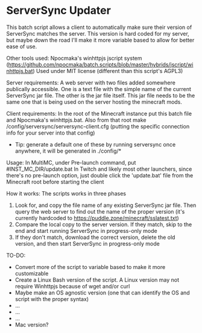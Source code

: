 # ServerSync Updater


This batch script allows a client to automatically make sure their version of ServerSync matches the server.  This version is hard coded for my server, but maybe down the road I'll make it more variable based to allow for better ease of use.

Other tools used:
Npocmaka's winhttpjs jscript system (https://github.com/npocmaka/batch.scripts/blob/master/hybrids/jscript/winhttpjs.bat) Used under MIT license (different than this script's AGPL3)

Server requirements:
A web server with two files added somewhere publically accessible.  One is a text file with the simple name of the current ServerSync jar file.  The other is the jar file itself.  This jar file needs to be the same one that is being used on the server hosting the minecraft mods.

Client requirements:
In the root of the Minecraft instance put this batch file and Npocmaka's winhttpjs.bat.  Also from that root make /config/serversync/serversync-client.cfg (putting the specific connection info for your server into that config)
- Tip: generate a default one of these by running serversync once anywhere, it will be generated in ./config/*

Usage:
In MultiMC, under Pre-launch command, put #INST_MC_DIR/update.bat
In Twitch and likely most other launchers, since there's no pre-launch option, just double click the 'update.bat' file from the Minecraft root before starting the client

How it works:
The scripts works in three phases
1) Look for, and copy the file name of any existing ServerSync jar file.  Then query the web server to find out the name of the proper version (it's currently hardcoded to https://puddle.zone/minecraft/sslatest.txt)
2) Compare the local copy to the server version.  If they match, skip to the end and start running ServerSync in progress-only mode
3) If they don't match, download the correct version, delete the old version, and then start ServerSync in progress-only mode

TO-DO:
- Convert more of the script to variable based to make it more customizable
- Create a Linux Bash version of the script.  A Linux version may not require Winhttpjs because of wget and/or curl
- Maybe make an OS agnostic version (one that can identify the OS and script with the proper syntax)
- ...
- ...
- ...
- Mac version?
